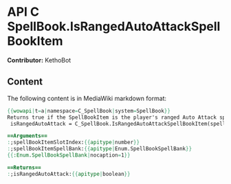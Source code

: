 # API C SpellBook.IsRangedAutoAttackSpellBookItem

**Contributor:** KethoBot

## Content

The following content is in MediaWiki markdown format:

```mediawiki
{{wowapi|t=a|namespace=C_SpellBook|system=SpellBook}}
Returns true if the SpellBookItem is the player's ranged Auto Attack spell (ex: Shoot, Auto Shot, etc)
 isRangedAutoAttack = C_SpellBook.IsRangedAutoAttackSpellBookItem(spellBookItemSlotIndex, spellBookItemSpellBank)

==Arguments==
:;spellBookItemSlotIndex:{{apitype|number}}
:;spellBookItemSpellBank:{{apitype|Enum.SpellBookSpellBank}}
{{:Enum.SpellBookSpellBank|nocaption=1}}

==Returns==
:;isRangedAutoAttack:{{apitype|boolean}}
```